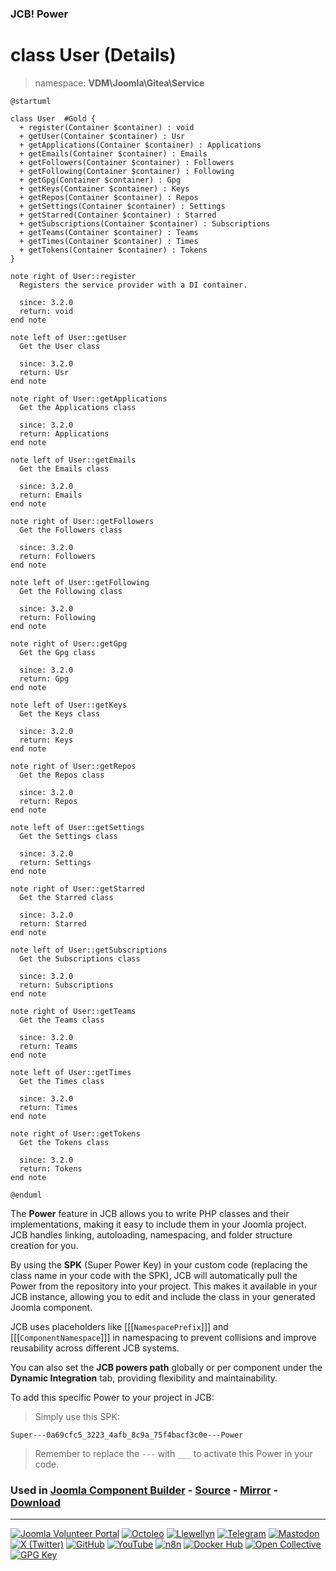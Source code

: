 ### JCB! Power
# class User (Details)
> namespace: **VDM\Joomla\Gitea\Service**

```uml
@startuml

class User  #Gold {
  + register(Container $container) : void
  + getUser(Container $container) : Usr
  + getApplications(Container $container) : Applications
  + getEmails(Container $container) : Emails
  + getFollowers(Container $container) : Followers
  + getFollowing(Container $container) : Following
  + getGpg(Container $container) : Gpg
  + getKeys(Container $container) : Keys
  + getRepos(Container $container) : Repos
  + getSettings(Container $container) : Settings
  + getStarred(Container $container) : Starred
  + getSubscriptions(Container $container) : Subscriptions
  + getTeams(Container $container) : Teams
  + getTimes(Container $container) : Times
  + getTokens(Container $container) : Tokens
}

note right of User::register
  Registers the service provider with a DI container.

  since: 3.2.0
  return: void
end note

note left of User::getUser
  Get the User class

  since: 3.2.0
  return: Usr
end note

note right of User::getApplications
  Get the Applications class

  since: 3.2.0
  return: Applications
end note

note left of User::getEmails
  Get the Emails class

  since: 3.2.0
  return: Emails
end note

note right of User::getFollowers
  Get the Followers class

  since: 3.2.0
  return: Followers
end note

note left of User::getFollowing
  Get the Following class

  since: 3.2.0
  return: Following
end note

note right of User::getGpg
  Get the Gpg class

  since: 3.2.0
  return: Gpg
end note

note left of User::getKeys
  Get the Keys class

  since: 3.2.0
  return: Keys
end note

note right of User::getRepos
  Get the Repos class

  since: 3.2.0
  return: Repos
end note

note left of User::getSettings
  Get the Settings class

  since: 3.2.0
  return: Settings
end note

note right of User::getStarred
  Get the Starred class

  since: 3.2.0
  return: Starred
end note

note left of User::getSubscriptions
  Get the Subscriptions class

  since: 3.2.0
  return: Subscriptions
end note

note right of User::getTeams
  Get the Teams class

  since: 3.2.0
  return: Teams
end note

note left of User::getTimes
  Get the Times class

  since: 3.2.0
  return: Times
end note

note right of User::getTokens
  Get the Tokens class

  since: 3.2.0
  return: Tokens
end note

@enduml
```

The **Power** feature in JCB allows you to write PHP classes and their implementations,
making it easy to include them in your Joomla project. JCB handles linking, autoloading,
namespacing, and folder structure creation for you.

By using the **SPK** (Super Power Key) in your custom code (replacing the class name
in your code with the SPK), JCB will automatically pull the Power from the repository
into your project. This makes it available in your JCB instance, allowing you to edit
and include the class in your generated Joomla component.

JCB uses placeholders like [[[`NamespacePrefix`]]] and [[[`ComponentNamespace`]]] in
namespacing to prevent collisions and improve reusability across different JCB systems.

You can also set the **JCB powers path** globally or per component under the
**Dynamic Integration** tab, providing flexibility and maintainability.

To add this specific Power to your project in JCB:

> Simply use this SPK:
```
Super---0a69cfc5_3223_4afb_8c9a_75f4bacf3c0e---Power
```
> Remember to replace the `---` with `___` to activate this Power in your code.

### Used in [Joomla Component Builder](https://www.joomlacomponentbuilder.com) - [Source](https://git.vdm.dev/joomla/Component-Builder) - [Mirror](https://github.com/vdm-io/Joomla-Component-Builder) - [Download](https://git.vdm.dev/joomla/pkg-component-builder/releases)

---
[![Joomla Volunteer Portal](https://img.shields.io/badge/-Joomla-gold?logo=joomla)](https://volunteers.joomla.org/joomlers/1396-llewellyn-van-der-merwe "Join Llewellyn on the Joomla Volunteer Portal: Shaping the Future Together!") [![Octoleo](https://img.shields.io/badge/-Octoleo-black?logo=linux)](https://git.vdm.dev/octoleo "--quiet") [![Llewellyn](https://img.shields.io/badge/-Llewellyn-ffffff?logo=gitea)](https://git.vdm.dev/Llewellyn "Collaborate and Innovate with Llewellyn on Git: Building a Better Code Future!") [![Telegram](https://img.shields.io/badge/-Telegram-blue?logo=telegram)](https://t.me/Joomla_component_builder "Join Llewellyn and the Community on Telegram: Building Joomla Components Together!") [![Mastodon](https://img.shields.io/badge/-Mastodon-9e9eec?logo=mastodon)](https://joomla.social/@llewellyn "Connect and Engage with Llewellyn on Joomla Social: Empowering Communities, One Post at a Time!") [![X (Twitter)](https://img.shields.io/badge/-X-black?logo=x)](https://x.com/llewellynvdm "Join the Conversation with Llewellyn on X: Where Ideas Take Flight!") [![GitHub](https://img.shields.io/badge/-GitHub-181717?logo=github)](https://github.com/Llewellynvdm "Build, Innovate, and Thrive with Llewellyn on GitHub: Turning Ideas into Impact!") [![YouTube](https://img.shields.io/badge/-YouTube-ff0000?logo=youtube)](https://www.youtube.com/@OctoYou "Explore, Learn, and Create with Llewellyn on YouTube: Your Gateway to Inspiration!") [![n8n](https://img.shields.io/badge/-n8n-black?logo=n8n)](https://n8n.io/creators/octoleo "Effortless Automation and Impactful Workflows with Llewellyn on n8n!") [![Docker Hub](https://img.shields.io/badge/-Docker-grey?logo=docker)](https://hub.docker.com/u/llewellyn "Llewellyn on Docker: Containerize Your Creativity!") [![Open Collective](https://img.shields.io/badge/-Donate-green?logo=opencollective)](https://opencollective.com/joomla-component-builder "Donate towards JCB: Help Llewellyn financially so he can continue developing this great tool!") [![GPG Key](https://img.shields.io/badge/-GPG-blue?logo=gnupg)](https://git.vdm.dev/Llewellyn/gpg "Unlock Trust and Security with Llewellyn's GPG Key: Your Gateway to Verified Connections!")